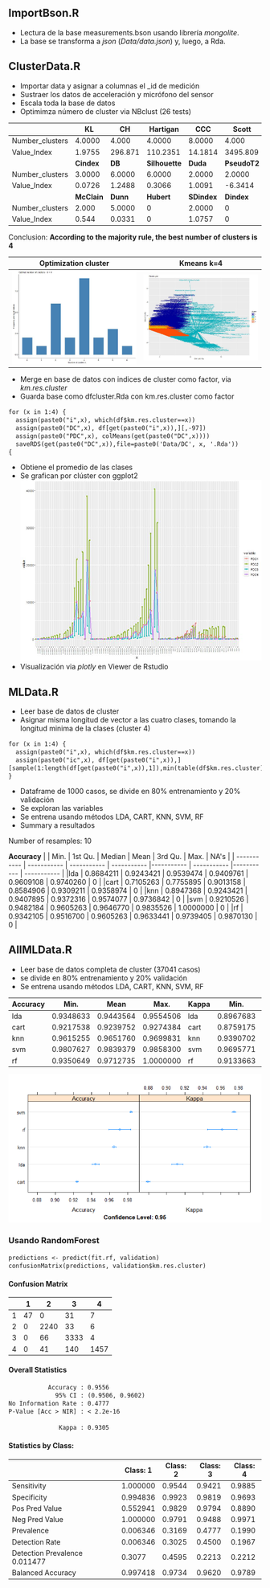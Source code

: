 
## ImportBson.R 
- Lectura de la base measurements.bson usando librería *mongolite*. 
- La base se transforma a *json* (*Data/data.json*) y, luego, a Rda.


## ClusterData.R

- Importar data y asignar a columnas el _id de medición
- Sustraer los datos de acceleración y micrófono del sensor
- Escala toda la base de datos
- Optimimza número de cluster via NBclust (26 tests)

|  |  KL |  CH | Hartigan |    CCC |   Scott  |     Marriot | TrCovW |  TraceW  | Friedman | 
| ----------- | ----------- | ----------- | ----------- |----------- | ----------- |----------- | ----------- |----------- | ----------- | 
| Number_clusters | 4.0000 | 4.000 |  4.0000 | 8.0000 |   4.000 | 4.000000e+00  |     5  |  4.000 |  6.0000 | 
| Value_Index  | 1.9755 | 296.871 | 110.2351 | 14.1814 | 3495.809 | 2.052813e+198 | 1141934 | 6145.621 | 704.2995 | 
|  |  **Cindex** |  **DB** | **Silhouette** |  **Duda** | **PseudoT2** |   **Beale** | **Ratkowsky** | **Ball** | **PtBiserial** | 
| Number_clusters | 3.0000 | 6.0000 | 6.0000 | 2.0000 |  2.0000 | 2.0000 |   4.0000 |    3.00  |   4.0000 | 
| Value_Index  | 0.0726 | 1.2488  |   0.3066 | 1.0091 | -6.3414 | -0.6202  |  0.3394 | 15451.51  |   0.3607 | 
|  |  **McClain** |  **Dunn** | **Hubert** | **SDindex** | **Dindex** | **SDbw** |  **Rubin** | **Frey** |
| Number_clusters | 2.000 | 5.0000  |    0 | 2.0000   |   0 | 2.0000 |  -0.1027 |  1 |
| Value_Index  | 0.544 | 0.0331 |   0 |  1.0757 |   0 | 1.0561 | -0.1027 |  NA |

Conclusion: **According to the majority rule, the best number of clusters is  4**


| Optimization cluster     | Kmeans  k=4    |
|------------|-------------|
| <img src="https://github.com/LeerySpice/SensorDataDMI/blob/master/Cluster/optimz_nb.cluster.png" width="550"> | <img src="https://github.com/LeerySpice/SensorDataDMI/blob/master/Cluster/kmeans_cluster.png" width="550"> |

- Merge en base de datos con indices de cluster como factor, via *km.res.cluster*
- Guarda base como dfcluster.Rda con km.res.cluster como factor

```{r }
for (x in 1:4) {
  assign(paste0("i",x), which(df$km.res.cluster==x))
  assign(paste0("DC",x), df[get(paste0("i",x)),][,-97])
  assign(paste0("PDC",x), colMeans(get(paste0("DC",x))))
  saveRDS(get(paste0("DC",x)),file=paste0('Data/DC', x, '.Rda'))
{
```
- Obtiene el promedio de las clases
- Se grafican por clúster con ggplot2
![image](https://github.com/LeerySpice/SensorDataDMI/blob/master/Cluster/main_cluster.png)
- Visualización via *plotly* en Viewer de Rstudio

## MLData.R
- Leer base de datos de cluster
- Asignar misma longitud de vector a las cuatro clases, tomando la longitud minima de la clases (cluster 4)
```{r }
for (x in 1:4) {
  assign(paste0("i",x), which(df$km.res.cluster==x))
  assign(paste0("ic",x), df[get(paste0("i",x)),][sample(1:length(df[get(paste0("i",x)),1]),min(table(df$km.res.cluster))),])
}
```
- Dataframe de 1000 casos, se divide en 80% entrenamiento y 20% validación
- Se exploran las variables
- Se entrena usando métodos LDA, CART, KNN, SVM, RF
- Summary a resultados

Number of resamples: 10 

**Accuracy** 
|    |  Min. |  1st Qu. |   Median  |    Mean |  3rd Qu.  |    Max. | NA's |
| ----------- | ----------- | ----------- | ----------- |----------- | ----------- |----------- | ----------- |
|lda  | 0.8684211 | 0.9243421 | 0.9539474 | 0.9409761 | 0.9609108 | 0.9740260  |  0 |
|cart | 0.7105263 | 0.7755895 | 0.9013158 | 0.8584906 | 0.9309211 | 0.9358974  |  0 |
|knn | 0.8947368 | 0.9243421 | 0.9407895 | 0.9372316 | 0.9574077 | 0.9736842  |  0 |
|svm | 0.9210526 | 0.9482184 | 0.9605263 | 0.9646770 | 0.9835526 | 1.0000000  |  0 |
|rf |  0.9342105 | 0.9516700 | 0.9605263 | 0.9633441 | 0.9739405 | 0.9870130 |   0 |

## AllMLData.R

- Leer base de datos completa de cluster (37041 casos) 
- se divide en 80% entrenamiento y 20% validación
- Se entrena usando métodos LDA, CART, KNN, SVM, RF

 
|Accuracy |  Min.  |   Mean |    Max. | Kappa |    Min. |   Mean  |  Max. |
| ----------- | ----------- | ----------- | ----------- | ----------- | ----------- | ----------- | ----------- |
|lda | 0.9348633 | 0.9443564 | 0.9554506 | lda | 0.8967683 |0.9118418 |0.9294735 |
|cart | 0.9217538 | 0.9239752 | 0.9274384 | cart | 0.8759175 |0.8792006 |0.8853635 |
|knn | 0.9615255 | 0.9651760 | 0.9699831 |knn |0.9390702 |0.9448675 |0.9525208 | 
|svm | 0.9807627 | 0.9839379 | 0.9858300 | svm | 0.9695771 |0.9745701 |0.9775614  |
|rf  | 0.9350649 | 0.9712735 | 1.0000000  |rf | 0.9133663 |0.9616909 |1.0000000  | 


![image](https://github.com/LeerySpice/SensorDataDMI/blob/master/Models/DotplotModels.png)

### Usando RandomForest

```{r }
predictions <- predict(fit.rf, validation)
confusionMatrix(predictions, validation$km.res.cluster)
```

#### Confusion Matrix

|   | 1  | 2    | 3    | 4    |
|---|----|------|------|------|
| 1 | 47 |   0  |  31  |   7  |
| 2 |  0 | 2240 |  33  |   6  |
| 3 |  0 |  66  | 3333 |   4  |
| 4 |  0 |  41  |  140 | 1457 |

#### Overall Statistics
                                            
               Accuracy : 0.9556          
                 95% CI : (0.9506, 0.9602)
    No Information Rate : 0.4777          
    P-Value [Acc > NIR] : < 2.2e-16       
                                          
                  Kappa : 0.9305  
                                                

#### Statistics by Class:

|                               | Class: 1 | Class: 2 | Class: 3 | Class: 4 |
|-------------------------------|----------|----------|----------|----------|
| Sensitivity                   | 1.000000 | 0.9544   | 0.9421   | 0.9885   |
| Specificity                   | 0.994836 | 0.9923   | 0.9819   | 0.9693   |
| Pos Pred Value                | 0.552941 | 0.9829   | 0.9794   | 0.8890   |
| Neg Pred Value                | 1.000000 | 0.9791   | 0.9488   | 0.9971   |
| Prevalence                    | 0.006346 | 0.3169   | 0.4777   | 0.1990   |
| Detection Rate                | 0.006346 | 0.3025   | 0.4500   | 0.1967   |
| Detection Prevalence 0.011477 | 0.3077   | 0.4595   | 0.2213   | 0.2212   |
| Balanced Accuracy             | 0.997418 | 0.9734   | 0.9620   | 0.9789   |
